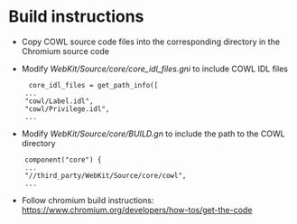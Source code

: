 # Build instructions

- Copy COWL source code files into the corresponding directory in the Chromium source code

- Modify *WebKit/Source/core/core_idl_files.gni* to include COWL IDL files
```
     core_idl_files = get_path_info([
    ...
    "cowl/Label.idl",
    "cowl/Privilege.idl",
    ...
```

- Modify *WebKit/Source/core/BUILD.gn* to include the path to the COWL directory 
```
    component("core") {
    ...
    "//third_party/WebKit/Source/core/cowl",
    ...
```

- Follow chromium build instructions: https://www.chromium.org/developers/how-tos/get-the-code
